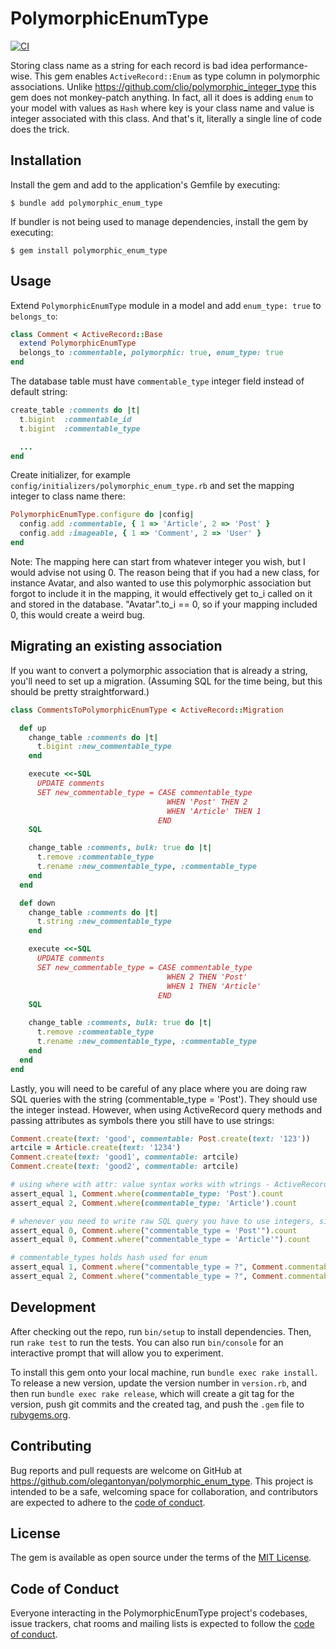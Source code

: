 # PolymorphicEnumType

[![CI](https://github.com/olegantonyan/polymorphic_enum_type/actions/workflows/ci.yml/badge.svg)](https://github.com/olegantonyan/polymorphic_enum_type/actions/workflows/ci.yml)

Storing class name as a string for each record is bad idea performance-wise. This gem enables `ActiveRecord::Enum` as type column in polymorphic associations. Unlike https://github.com/clio/polymorphic_integer_type this gem does not monkey-patch anything. In fact, all it does is adding `enum` to your model with values as `Hash` where key is your class name and value is integer associated with this class. And that's it, literally a single line of code does the trick.

## Installation

Install the gem and add to the application's Gemfile by executing:

    $ bundle add polymorphic_enum_type

If bundler is not being used to manage dependencies, install the gem by executing:

    $ gem install polymorphic_enum_type

## Usage

Extend `PolymorphicEnumType` module in a model and add `enum_type: true` to `belongs_to`:
```ruby
class Comment < ActiveRecord::Base
  extend PolymorphicEnumType
  belongs_to :commentable, polymorphic: true, enum_type: true
end
```

The database table must have `commentable_type` integer field instead of default string:
```ruby
create_table :comments do |t|
  t.bigint  :commentable_id
  t.bigint  :commentable_type

  ...
end
```

Create initializer, for example `config/initializers/polymorphic_enum_type.rb` and set the mapping integer to class name there:
```ruby
PolymorphicEnumType.configure do |config|
  config.add :commentable, { 1 => 'Article', 2 => 'Post' }
  config.add :imageable, { 1 => 'Comment', 2 => 'User' }
end
```

Note: The mapping here can start from whatever integer you wish, but I would advise not using 0. The reason being that if you had a new class, for instance Avatar, and also wanted to use this polymorphic association but forgot to include it in the mapping, it would effectively get to_i called on it and stored in the database. "Avatar".to_i == 0, so if your mapping included 0, this would create a weird bug.

## Migrating an existing association

If you want to convert a polymorphic association that is already a string, you'll need to set up a migration. (Assuming SQL for the time being, but this should be pretty straightforward.)

```ruby
class CommentsToPolymorphicEnumType < ActiveRecord::Migration

  def up
    change_table :comments do |t|
      t.bigint :new_commentable_type
    end

    execute <<-SQL
      UPDATE comments
      SET new_commentable_type = CASE commentable_type
                                   WHEN 'Post' THEN 2
                                   WHEN 'Article' THEN 1
                                 END
    SQL

    change_table :comments, bulk: true do |t|
      t.remove :commentable_type
      t.rename :new_commentable_type, :commentable_type
    end
  end

  def down
    change_table :comments do |t|
      t.string :new_commentable_type
    end

    execute <<-SQL
      UPDATE comments
      SET new_commentable_type = CASE commentable_type
                                   WHEN 2 THEN 'Post'
                                   WHEN 1 THEN 'Article'
                                 END
    SQL

    change_table :comments, bulk: true do |t|
      t.remove :commentable_type
      t.rename :new_commentable_type, :commentable_type
    end
  end
end
```

Lastly, you will need to be careful of any place where you are doing raw SQL queries with the string (commentable_type = 'Post'). They should use the integer instead. However, when using ActiveRecord query methods and passing attributes as symbols there you still have to use strings:

```ruby
Comment.create(text: 'good', commentable: Post.create(text: '123'))
artcile = Article.create(text: '1234')
Comment.create(text: 'good1', commentable: artcile)
Comment.create(text: 'good2', commentable: artcile)

# using where with attr: value syntax works with wtrings - ActiveRecord converts strings to enum values prior to query
assert_equal 1, Comment.where(commentable_type: 'Post').count
assert_equal 2, Comment.where(commentable_type: 'Article').count

# whenever you need to write raw SQL query you have to use integers, since ActiveRecord no longer converts strings to integers for enum in such cases
assert_equal 0, Comment.where("commentable_type = 'Post'").count
assert_equal 0, Comment.where("commentable_type = 'Article'").count

# commentable_types holds hash used for enum
assert_equal 1, Comment.where("commentable_type = ?", Comment.commentable_types['Post']).count
assert_equal 2, Comment.where("commentable_type = ?", Comment.commentable_types['Article']).count
```

## Development

After checking out the repo, run `bin/setup` to install dependencies. Then, run `rake test` to run the tests. You can also run `bin/console` for an interactive prompt that will allow you to experiment.

To install this gem onto your local machine, run `bundle exec rake install`. To release a new version, update the version number in `version.rb`, and then run `bundle exec rake release`, which will create a git tag for the version, push git commits and the created tag, and push the `.gem` file to [rubygems.org](https://rubygems.org).

## Contributing

Bug reports and pull requests are welcome on GitHub at https://github.com/olegantonyan/polymorphic_enum_type. This project is intended to be a safe, welcoming space for collaboration, and contributors are expected to adhere to the [code of conduct](https://github.com/olegantonyan/polymorphic_enum_type/blob/master/CODE_OF_CONDUCT.md).

## License

The gem is available as open source under the terms of the [MIT License](https://opensource.org/licenses/MIT).

## Code of Conduct

Everyone interacting in the PolymorphicEnumType project's codebases, issue trackers, chat rooms and mailing lists is expected to follow the [code of conduct](https://github.com/olegantonyan/polymorphic_enum_type/blob/master/CODE_OF_CONDUCT.md).
